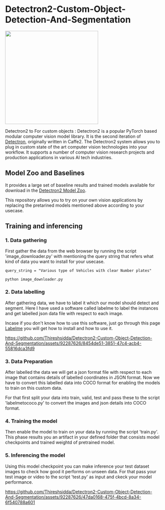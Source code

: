 # Detectron2-Custom-Object-Detection-And-Segmentation

<img src="https://github.com/facebookresearch/detectron2/blob/main/.github/Detectron2-Logo-Horz.svg" width="300">

Detectron2 to For custom objects : Detectron2 is a popular PyTorch based modular computer vision model library.
It is the second iteration of [Detectron](https://github.com/facebookresearch/Detectron/), originally written in Caffe2.
The Detectron2 system allows you to plug in custom state of the art computer vision technologies into your workflow.
It supports a number of computer vision research projects and production applications in various AI tech industries.

## Model Zoo and Baselines
It provides a large set of baseline results and trained models available for download in the [Detectron2 Model Zoo](https://github.com/facebookresearch/detectron2/blob/main/MODEL_ZOO.md).

This repository allows you to try on your own vision applications by replacing the pretarined models mentioned above according to your usecase.

## Training and inferencing
### 1. Data gathering
First gather the data from the web browser by running the script 'image_downloader.py' with mentioning the query string that refers what kind of data you want to install for your usecase.
```
query_string = "Various type of Vehicles with clear Number plates"

python image_downloader.py
```


### 2. Data labelling
After gathering data, we have to label it which our model should detect and segment. Here I have used a software called labelme to label the instances and get labelled json data file with respect to each image.

Incase if you don't know how to use this software, just go through this page [Labelme](https://datagen.tech/guides/image-annotation/labelme/) you will get how to install and how to use it.

https://github.com/Thireshsidda/Detectron2-Custom-Object-Detection-And-Segmentation/assets/92287626/8454de51-3851-47c4-acb4-55816dca3fd9


### 3. Data Preparation
After labelled the data we will get a json format file with respect to each image that contains details of labelled coordinates in JSON format. Now we have to convert this labelled data into COCO format for enabling the models to train on this custom data. 

For that first split your data into train, valid, test and pass these to the script 'labelmetococo.py' to convert the images and json details into COCO format.

### 4. Training the model
Then enable the model to train on your data by running the script 'train.py'. This phase results you an artifact in your defined folder that consists model checkpoints and trained weightd of pretrained model.

### 5. Inferencing the model
Using this model checkpoint you can make inference your test dataset images to check how good it performs on unseen data. For that pass your test image or video to the script 'test.py' as input and ckeck your model performance.

https://github.com/Thireshsidda/Detectron2-Custom-Object-Detection-And-Segmentation/assets/92287626/47da0168-475f-4bcd-8a34-6f540788a601





